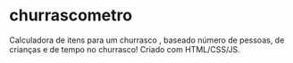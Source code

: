 # churrascometro
Calculadora de itens para um churrasco , baseado número de pessoas, de crianças e de tempo no churrasco!
Criado com  HTML/CSS/JS. 
